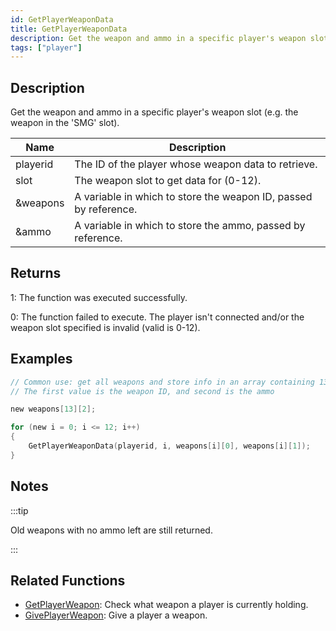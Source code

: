 ```yaml
---
id: GetPlayerWeaponData
title: GetPlayerWeaponData
description: Get the weapon and ammo in a specific player's weapon slot (e.
tags: ["player"]
---
```


## Description

Get the weapon and ammo in a specific player's weapon slot (e.g. the weapon in the 'SMG' slot).

| Name     | Description                                                      |
| -------- | ---------------------------------------------------------------- |
| playerid | The ID of the player whose weapon data to retrieve.              |
| slot     | The weapon slot to get data for (0-12).                          |
| &weapons | A variable in which to store the weapon ID, passed by reference. |
| &ammo    | A variable in which to store the ammo, passed by reference.      |

## Returns

1: The function was executed successfully.

0: The function failed to execute. The player isn't connected and/or the weapon slot specified is invalid (valid is 0-12).

## Examples

```c
// Common use: get all weapons and store info in an array containing 13 slots
// The first value is the weapon ID, and second is the ammo

new weapons[13][2];

for (new i = 0; i <= 12; i++)
{
    GetPlayerWeaponData(playerid, i, weapons[i][0], weapons[i][1]);
}
```

## Notes

:::tip

Old weapons with no ammo left are still returned.

:::

## Related Functions

- [GetPlayerWeapon](GetPlayerWeapon): Check what weapon a player is currently holding.
- [GivePlayerWeapon](GivePlayerWeapon): Give a player a weapon.
